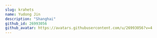 ```yaml
---
slug: krahets
name: Yudong Jin
description: "Shanghai"
github_id: 26993056
github_avatar: https://avatars.githubusercontent.com/u/26993056?v=4
---
```


